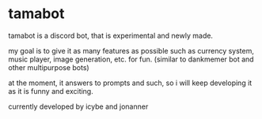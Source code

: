 # tamabot

tamabot is a discord bot, that is experimental and newly made.

my goal is to give it as many features as possible such as currency system, music player, image generation, etc. for fun.
(similar to dankmemer bot and other multipurpose bots)

at the moment, it answers to prompts and such, so i will keep developing it as it is funny and exciting.

currently developed by icybe and jonanner
